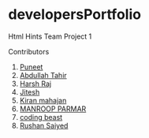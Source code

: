 # developersPortfolio

Html Hints Team Project 1
<p>Contributors</p>

1. <a href="https://www.instagram.com/puneet_dudi/">Puneet</a>
2. <a href="https://www.instagram.com/abdullah_tahir99/">Abdullah Tahir</a>
3. <a href="https://www.instagram.com/harshh._.7/">Harsh Raj</a>
4. <a href="https://www.instagram.com/gadage_jitesh/">Jitesh</a>
5. <a href="https://www.instagram.com/k_i_r_an_248/">Kiran mahajan</a>
6. <a href="https://www.instagram.com/the.manroop.parmar/">MANROOP PARMAR</a>
7. <a href="https://www.instagram.com/coding.beast/">coding beast
   </a>
8. <a href="https://www.instagram.com/xx.rushan_saiyed.xx/">Rushan Saiyed
   </a>
